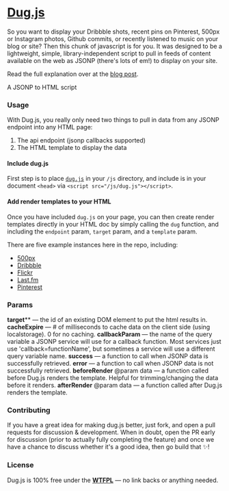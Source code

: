 # [Dug.js](http://rog.ie/blog/dugjs-a-jsonp-to-html-script)

So you want to display your Dribbble shots, recent pins on Pinterest, 500px or Instagram photos, Github commits, or recently listened to music on your blog or site? Then this chunk of javascript is for you. It was designed to be a lightweight, simple, library-independent script to pull in feeds of content available on the web as JSONP (there's lots of em!) to display on your site.

Read the full explanation over at the [blog post](http://rog.ie/blog/dugjs-a-jsonp-to-html-script).

A JSONP to HTML script

### Usage

With Dug.js, you really only need two things to pull in data from any JSONP endpoint into any HTML page:

1. The api endpoint (jsonp callbacks supported)
2. The HTML template to display the data

#### Include dug.js

First step is to place [`dug.js`](dug.js) in your `/js` directory, and include is in your document `<head>` via `<script src="/js/dug.js"></script>`.

#### Add render templates to your HTML

Once you have included `dug.js` on your page, you can then create render templates directly in your HTML doc by simply calling the `dug` function, and including the `endpoint` param, `target` param, and a `template` param.

There are five example instances here in the repo, including:
- [500px](500px.html)
- [Dribbble](dribbble.html)
- [Flickr](flickr.html)
- [Last.fm](last.fm.html)
- [Pinterest](pinterest.html)

### Params

**target**** — the id of an existing DOM element to put the html results in.
**cacheExpire** — # of milliseconds to cache data on the client side (using localstorage). 0 for no caching.
**callbackParam** — the name of the query variable a JSONP service will use for a callback function. Most services just use 'callback=functionName', but sometimes a service will use a different query variable name.
**success** — a function to call when JSONP data is successfully retrieved.
**error** — a function to call when JSONP data is not successfully retrieved.
**beforeRender** @param data — a function called before Dug.js renders the template. Helpful for trimming/changing the data before it renders.
**afterRender** @param data — a function called after Dug.js renders the template.

### Contributing

If you have a great idea for making dug.js better, just fork, and open a pull requests for discussion & development. When in doubt, open the PR early for discussion (prior to actually fully completing the feature) and once we have a chance to discuss whether it's a good idea, then go build that :sparkles:!

### License

Dug.js is 100% free under the **[WTFPL](http://en.wikipedia.org/wiki/WTFPL)** — no link backs or anything needed.